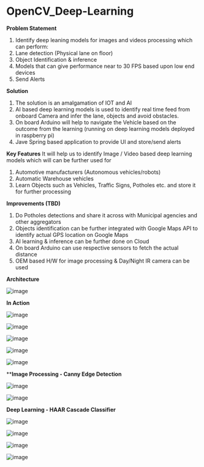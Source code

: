 # OpenCV_Deep-Learning

**Problem Statement**
1) Identify deep leaning models for images and videos processing which can perform:
2) Lane detection (Physical lane on floor)
3) Object Identification & inference
4) Models that can give performance near to 30 FPS based upon low end devices
5) Send Alerts

**Solution**
1) The solution is an amalgamation of IOT and AI 
2) AI based deep learning models is used to identify real time feed from onboard Camera and infer the lane, objects and avoid obstacles.
3) On board Arduino will help to navigate the Vehicle based on the outcome from the learning (running on deep learning models deployed in raspberry pi)
4) Jave Spring based application to provide UI and store/send alerts

**Key Features**
It will help us to identify Image / Video based deep learning models which will can be further used for 
1) Automotive manufacturers (Autonomous vehicles/robots)
2) Automatic Warehouse vehicles
3) Learn Objects such as Vehicles, Traffic Signs, Potholes  etc. and store it for further processing


**Improvements (TBD)**
1) Do Potholes detections and share it across with Municipal agencies and other aggregators
2) Objects identification can be further integrated with Google Maps API to identify actual GPS location on Google Maps
3) AI learning & inference can be further done on Cloud 
4) On board Arduino can use respective sensors to fetch the actual distance
5) OEM based H/W for image processing & Day/Night IR camera can be used



**Architecture**

![image](https://github.com/vivekswansi/OpenCV_Deep-Learning-Lane-Detection/assets/55034268/81dd9675-d381-4e10-a5e8-10bad728dc5c)


**In Action**

![image](https://github.com/vivekswansi/OpenCV_Deep-Learning-Lane-Detection/assets/55034268/d875a883-ec3e-46e2-a6a9-22d9763eb9ed)

![image](https://github.com/vivekswansi/OpenCV_Deep-Learning-Lane-Detection/assets/55034268/01d44960-39d1-4990-b862-e696e0992901)

![image](https://github.com/vivekswansi/OpenCV_Deep-Learning-Lane-Detection/assets/55034268/03163344-472a-4845-90bf-02dbb60b3450)

![image](https://github.com/vivekswansi/OpenCV_Deep-Learning-Lane-Detection/assets/55034268/a439c2d8-d9a6-42dd-82bb-70adb23fbfde)

![image](https://github.com/vivekswansi/OpenCV_Deep-Learning-Lane-Detection/assets/55034268/a7f9b6e0-cc60-4a1e-b4d1-a14fc12a3a1a)



****Image Processing - Canny Edge Detection**

![image](https://github.com/vivekswansi/OpenCV_Deep-Learning-Lane-Detection/assets/55034268/910af5c6-8f4c-4123-9e43-c59c328ddb2f)

![image](https://github.com/vivekswansi/OpenCV_Deep-Learning-Lane-Detection/assets/55034268/5e06d6f3-727e-4296-b23c-ee69548bfb5b)



**Deep Learning - HAAR Cascade Classifier**

![image](https://github.com/vivekswansi/OpenCV_Deep-Learning-Lane-Detection/assets/55034268/3b36632b-1258-496b-b418-01ba498fc853)

![image](https://github.com/vivekswansi/OpenCV_Deep-Learning-Lane-Detection/assets/55034268/42a875e0-b9e4-4a6d-9224-7fdfb1a20c03)

![image](https://github.com/vivekswansi/OpenCV_Deep-Learning-Lane-Detection/assets/55034268/52cc4d3f-f7e1-49e5-b50c-ef2989bf2af2)

![image](https://github.com/vivekswansi/OpenCV_Deep-Learning-Lane-Detection/assets/55034268/cbfde727-a65a-4d14-89c4-fd0229b39989)









